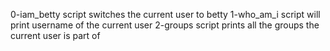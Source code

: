 0-iam_betty script switches the current user to betty
1-who_am_i script will print username of the current user
2-groups script prints all the groups the current user is part of
